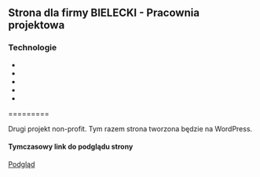 Strona dla firmy BIELECKI - Pracownia projektowa
-----------
 
### Technologie

  * 
  * 
  * 
  * 
  * 
  
=========

Drugi projekt non-profit. Tym razem strona tworzona będzie na WordPress.

#### Tymczasowy link do podglądu strony

[Podgląd](http://bielceki.uzit.pl)
